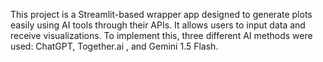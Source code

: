 This project is a Streamlit-based wrapper app designed to generate plots easily using AI tools through their APIs.
It allows users to input data and receive visualizations.
To implement this, three different AI methods were used: ChatGPT, Together.ai , and Gemini 1.5 Flash.








